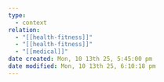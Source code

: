```yaml
---
type:
  - context
relation:
  - "[[health-fitness]]"
  - "[[health-fitness]]"
  - "[[medical]]"
date created: Mon, 10 13th 25, 5:45:00 pm
date modified: Mon, 10 13th 25, 6:10:18 pm
---
```

